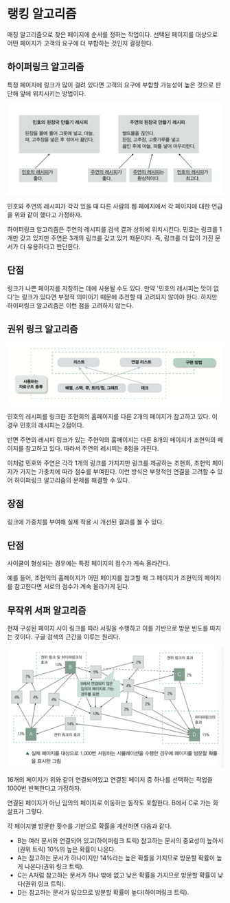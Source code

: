 # 랭킹 알고리즘

매칭 알고리즘으로 찾은 페이지에 순서를 정하는 작업이다. 선택된 페이지를 대상으로 어떤 페이지가 고객의 요구에 더 부합하는 것인지 결정한다.

## 하이퍼링크 알고리즘

특정 페이지에 링크가 많이 걸려 있다면 고객의 요구에 부합할 가능성이 높은 것으로 판단해 앞에 위치시키는 방법이다.

![](../../.gitbook/assets/interview/algorithm/screenshot%202020-02-20%20오전%208.42.35.png)

민호와 주연의 레시피가 각각 있을 때 다른 사람의 웹 페에지에서 각 페이지에 대한 언급을 위와 같이 했다고 가정하자.

하이퍼링크 알고리즘은 주연의 레시피를 검색 결과 상위에 위치시킨다. 민호는 링크를 1개만 갖고 있지만 주연은 3개의 링크를 갖고 있기 때문이다. 즉, 링크를 더 많이 가진 문서가 더 유용하다고 판단한다.

## 단점

링크가 나쁜 페이지를 지칭하는 데에 사용될 수도 있다. 만약 '민호의 레시피는 맛이 없다'는 링크가 있다면 부정적 의미이기 때문에 추천할 때 고려되지 않아야 한다. 하지만 하이퍼링크 알고리즘은 이런 점을 고려하지 않는다.

## 권위 링크 알고리즘

![](../../.gitbook/assets/interview/algorithm/screenshot%202020-02-13%20오후%202.32.59.png)

민호의 레시피를 링크한 조현희의 홈페이지를 다른 2개의 페이지가 참고하고 있다. 이 경우 민호의 레시피는 2점이다.

반면 주연의 레시피 링크가 있는 주현익의 홈페이지는 다른 8개의 페이지가 조현익의 페이지를 참고하고 있다. 따라서 주연의 레시피는 8점을 가진다.

이처럼 민호와 주연은 각각 1개의 링크를 가지지만 링크를 제공하는 조현희, 조현익 페이지가 가지는 가중치에 따라 점수를 부여한다. 이런 방식은 부정적인 연결을 고려할 수 있어 하이퍼링크 알고리즘의 문제를 해결할 수 있다.

## 장점

링크에 가중치를 부여해 실제 적용 시 개선된 결과를 볼 수 있다.

## 단점

사이클이 형성되는 경우에는 특정 페이지의 점수가 계속 올라간다.

예를 들어, 조현익의 홈페이지가 어떤 페이지를 참고할 때 그 페이지가 조현익의 페이지를 참고한다면 서로의 점수가 계속 올라가게 된다.

## 무작위 서퍼 알고리즘

현재 구성된 페이지 사이 링크를 따라 서핑을 수행하고 이를 기반으로 방문 빈도를 따지는 것이다. 구글 검색의 근간을 이루는 원리다.

![](../../.gitbook/assets/interview/algorithm/screenshot%202020-02-20%20오전%209.05.56.png)

16개의 페이지가 위와 같이 연결되어있고 연결된 페이지 중 하나를 선택하는 작업을 1000번 반복한다고 가정하자.

연결된 페이지가 아닌 임의의 페이지로 이동하는 동작도 포함한다. B에서 C로 가는 화살표가 그렇다.

각 페이지별 방문한 횟수를 기반으로 확률을 계산하면 다음과 같다.

- B는 여러 문서와 연결되어 있고(하이퍼링크 트릭) 참고하는 문서의 중요성이 높아서(권위 트릭) 10%의 높은 확률이 나온다.
- A는 참고하는 문서가 하나이지만 14%라는 높은 확률을 가지므로 방문할 확률이 높게 나온다(권위 링크 트릭).
- C는 A처럼 참고하는 문서가 하나 밖에 없고 낮은 확률을 가지므로 방문할 확률이 낮다(권위 링크 트릭).
- D는 참고하는 문서가 많으므로 방문할 확률이 높다(하이퍼링크 트릭).

